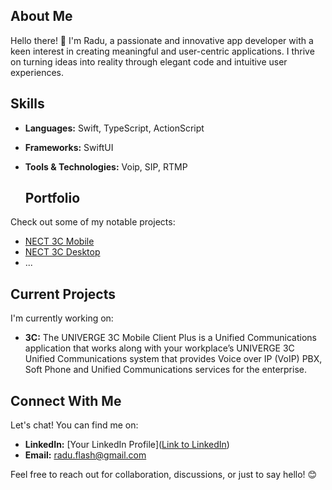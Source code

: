 <!--
**radubirsan/radubirsan** is a ✨ _special_ ✨ repository because its `README.md` (this file) appears on your GitHub profile.

Here are some ideas to get you started:

- 🔭 I’m currently working on ...
- 🌱 I’m currently learning ...
- 👯 I’m looking to collaborate on ...
- 🤔 I’m looking for help with ...
- 💬 Ask me about ...
- 📫 How to reach me: ...
- 😄 Pronouns: ...
- ⚡ Fun fact: ...
-->


## About Me

Hello there! 👋 I'm Radu, a passionate and innovative app developer with a keen interest in creating meaningful and user-centric applications. I thrive on turning ideas into reality through elegant code and intuitive user experiences.

## Skills

- **Languages:** Swift, TypeScript, ActionScript
- **Frameworks:** SwiftUI
- **Tools & Technologies:** Voip, SIP, RTMP

  ## Portfolio

Check out some of my notable projects:

- [NECT 3C Mobile]((https://apps.apple.com/ec/app/univerge-3c-mobile-client-plus/id1552123885?l=en))
- [NECT 3C Desktop]((https://th.nec.com/en_TH/product/telephony/u3c/ucclient.html))
- ...

## Current Projects

I'm currently working on:

- **3C:** The UNIVERGE 3C Mobile Client Plus is a Unified Communications application that works along with your workplace’s UNIVERGE 3C Unified Communications system that provides Voice over IP (VoIP) PBX, Soft Phone and Unified Communications services for the enterprise.


## Connect With Me

Let's chat! You can find me on:

- **LinkedIn:** [Your LinkedIn Profile]([Link to LinkedIn](https://www.linkedin.com/in/birsan-radu/))
- **Email:** radu.flash@gmail.com

Feel free to reach out for collaboration, discussions, or just to say hello! 😊



